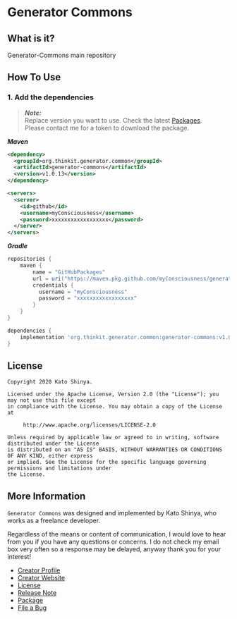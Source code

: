 # Generator Commons

## What is it?

Generator-Commons main repository

## How To Use

### 1. Add the dependencies

> **_Note:_**<br>
> Replace version you want to use. Check the latest [Packages](https://github.com/myConsciousness/generator-commons/packages).<br>
> Please contact me for a token to download the package.

**_Maven_**

```xml
<dependency>
  <groupId>org.thinkit.generator.common</groupId>
  <artifactId>generator-commons</artifactId>
  <version>v1.0.13</version>
</dependency>

<servers>
  <server>
    <id>github</id>
    <username>myConsciousness</username>
    <password>xxxxxxxxxxxxxxxxxx</password>
  </server>
</servers>
```

**_Gradle_**

```gradle
repositories {
    maven {
        name = "GitHubPackages"
        url = uri("https://maven.pkg.github.com/myConsciousness/generator-commons")
        credentials {
          username = "myConsciousness"
          password = "xxxxxxxxxxxxxxxxxx"
        }
    }
}

dependencies {
    implementation 'org.thinkit.generator.common:generator-commons:v1.0.13'
}
```

## License

```
Copyright 2020 Kato Shinya.

Licensed under the Apache License, Version 2.0 (the "License"); you may not use this file except
in compliance with the License. You may obtain a copy of the License at

     http://www.apache.org/licenses/LICENSE-2.0

Unless required by applicable law or agreed to in writing, software distributed under the License
is distributed on an "AS IS" BASIS, WITHOUT WARRANTIES OR CONDITIONS OF ANY KIND, either express
or implied. See the License for the specific language governing permissions and limitations under
the License.
```

## More Information

`Generator Commons` was designed and implemented by Kato Shinya, who works as a freelance developer.

Regardless of the means or content of communication, I would love to hear from you if you have any questions or concerns. I do not check my email box very often so a response may be delayed, anyway thank you for your interest!

- [Creator Profile](https://github.com/myConsciousness)
- [Creator Website](https://myconsciousness.github.io/)
- [License](https://github.com/myConsciousness/generator-commons/blob/master/LICENSE)
- [Release Note](https://github.com/myConsciousness/generator-commons/releases)
- [Package](https://github.com/myConsciousness/generator-commons/packages)
- [File a Bug](https://github.com/myConsciousness/generator-commons/issues)